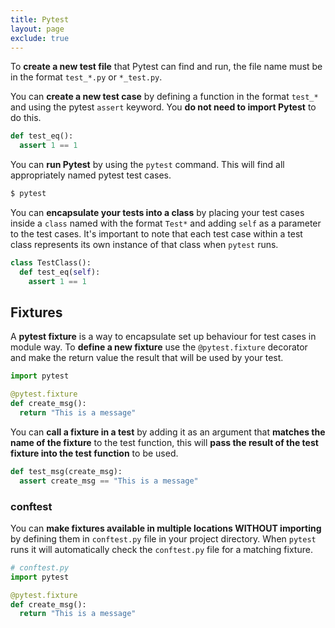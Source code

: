 ```yaml
---
title: Pytest
layout: page
exclude: true
---
```


To **create a new test file** that Pytest can find and run, the file name must be in the format `test_*.py` or `*_test.py`.

You can **create a new test case** by defining a function in the format `test_*` and using the pytest `assert` keyword. You **do not need to import Pytest** to do this.
```py
def test_eq():
  assert 1 == 1
```

You can **run Pytest** by using the `pytest` command. This will find all appropriately named pytest test cases.
```bash
$ pytest
```

You can **encapsulate your tests into a class** by placing your test cases inside a `class` named with the format `Test*` and adding `self` as a parameter to the test cases. It's important to note that each test case within a test class represents its own instance of that class when `pytest` runs.
```py
class TestClass():
  def test_eq(self):
    assert 1 == 1
```

## Fixtures

A **pytest fixture** is a way to encapsulate set up behaviour for test cases in module way. To **define a new fixture** use the `@pytest.fixture` decorator and make the return value the result that will be used by your test.
```py
import pytest

@pytest.fixture
def create_msg():
  return "This is a message"
```

You can **call a fixture in a test** by adding it as an argument that **matches the name of the fixture** to the test function, this will **pass the result of the test fixture into the test function** to be used.
```py
def test_msg(create_msg):
  assert create_msg == "This is a message"
```

### conftest

You can **make fixtures available in multiple locations WITHOUT importing** by defining them in `conftest.py` file in your project directory. When `pytest` runs it will automatically check the `conftest.py` file for a matching fixture.
```py
# conftest.py
import pytest

@pytest.fixture
def create_msg():
  return "This is a message" 
```




<!--stackedit_data:
eyJoaXN0b3J5IjpbMTQ0NzE4NTEyNiw3MDg3MDM5ODgsMTkwNj
kzNTU2Nyw3NjI5MzMzNzAsMjYyODU3NTgxXX0=
-->